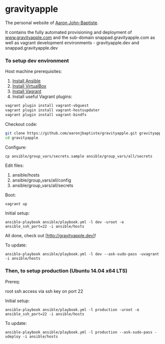 gravityapple
============

The personal website of [Aaron John-Baptiste](http://gravityapple.com). 

It contains the fully automated provisioning and deployment of www.gravityapple.com and the sub-domain snappad.gravityapple.com as well as vagrant development environments - gravityapple.dev and snappad.gravityapple.dev

### To setup dev environment

Host machine prerequisites:

1. [Install Ansible](http://docs.ansible.com/intro_installation.html#running-from-source)
2. [Install VirtualBox](https://www.virtualbox.org/wiki/Downloads)
3. [Install Vagrant](http://downloads.vagrantup.com)
4. Install useful Vagrant plugins:

```bash
vagrant plugin install vagrant-vbguest
vagrant plugin install vagrant-hostsupdater
vagrant plugin install vagrant-bindfs
```

Checkout code:

```bash
git clone https://github.com/aaronjbaptiste/gravityapple.git gravityapple
cd gravityapple
```

Configure:

```
cp ansible/group_vars/secrets.sample ansible/group_vars/all/secrets
```

Edit files:

1. ansible/hosts
2. ansible/group_vars/all/config
3. ansible/group_vars/all/secrets

Boot:

```bash
vagrant up
```

Initial setup:

```
ansible-playbook ansible/playbook.yml -l dev -uroot -e ansible_ssh_port=22 -i ansible/hosts
```

All done, check out [http://gravityapple.dev]!

To update:
```
ansible-playbook ansible/playbook.yml -l dev --ask-sudo-pass -uvagrant -i ansible/hosts
```

### Then, to setup production (Ubuntu 14.04 x64 LTS)

Prereq:

root ssh access via ssh key on port 22

Initial setup:

```
ansible-playbook ansible/playbook.yml -l production -uroot -e ansible_ssh_port=22 -i ansible/hosts
```

To update:

```
ansible-playbook ansible/playbook.yml -l production --ask-sudo-pass -udeploy -i ansible/hosts
```